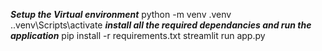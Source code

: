 ***Setup the Virtual environment***
python -m venv .venv
.\.venv\Scripts\activate
***install all the required dependancies and run the application***
pip install -r requirements.txt
streamlit run app.py
